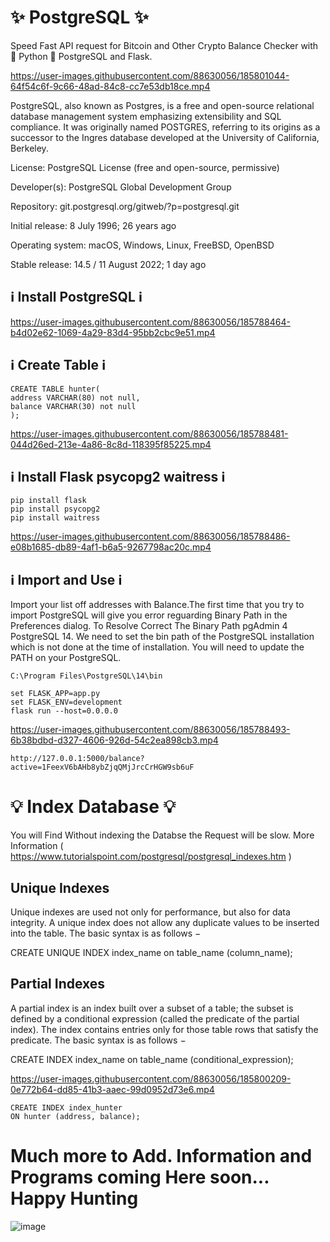 # ✨ PostgreSQL ✨

Speed Fast API request for Bitcoin and Other Crypto Balance Checker with 🐍 Python 🐍 PostgreSQL and Flask.



https://user-images.githubusercontent.com/88630056/185801044-64f54c6f-9c66-48ad-84c8-cc7e53db18ce.mp4



PostgreSQL, also known as Postgres, is a free and open-source relational database management system emphasizing extensibility and SQL compliance.
It was originally named POSTGRES, referring to its origins as a successor to the Ingres database developed at the University of California, Berkeley. 

License: PostgreSQL License (free and open-source, permissive)

Developer(s): PostgreSQL Global Development Group

Repository: git.postgresql.org/gitweb/?p=postgresql.git

Initial release: 8 July 1996; 26 years ago

Operating system: macOS, Windows, Linux, FreeBSD, OpenBSD

Stable release: 14.5 / 11 August 2022; 1 day ago

## ℹ️ Install PostgreSQL ℹ️

https://user-images.githubusercontent.com/88630056/185788464-b4d02e62-1069-4a29-83d4-95bb2cbc9e51.mp4


## ℹ️ Create Table ℹ️
```
CREATE TABLE hunter(
address VARCHAR(80) not null,
balance VARCHAR(30) not null
);
```
https://user-images.githubusercontent.com/88630056/185788481-044d26ed-213e-4a86-8c8d-118395f85225.mp4


## ℹ️ Install Flask psycopg2 waitress ℹ️
```
pip install flask
pip install psycopg2
pip install waitress
```
https://user-images.githubusercontent.com/88630056/185788486-e08b1685-db89-4af1-b6a5-9267798ac20c.mp4


## ℹ️ Import and Use ℹ️

Import your list off addresses with Balance.The  first time that you try to import PostgreSQL will give you error reguarding Binary Path in the Preferences dialog. To Resolve  Correct The Binary Path pgAdmin 4  PostgreSQL 14. We need to set the bin path of the PostgreSQL installation which is not done at the time of installation. You will need to update the PATH on your PostgreSQL. 

```
C:\Program Files\PostgreSQL\14\bin
```

```
set FLASK_APP=app.py
set FLASK_ENV=development
flask run --host=0.0.0.0
```
https://user-images.githubusercontent.com/88630056/185788493-6b38bdbd-d327-4606-926d-54c2ea898cb3.mp4

```
http://127.0.0.1:5000/balance?active=1FeexV6bAHb8ybZjqQMjJrcCrHGW9sb6uF
```

# 💡 Index Database 💡

You will Find Without indexing the Databse the Request will be slow. More Information ( https://www.tutorialspoint.com/postgresql/postgresql_indexes.htm )

## Unique Indexes

Unique indexes are used not only for performance, but also for data integrity. A unique index does not allow any duplicate values to be inserted into the table. The basic syntax is as follows −

CREATE UNIQUE INDEX index_name
on table_name (column_name);

## Partial Indexes

A partial index is an index built over a subset of a table; the subset is defined by a conditional expression (called the predicate of the partial index). The index contains entries only for those table rows that satisfy the predicate. The basic syntax is as follows −

CREATE INDEX index_name
on table_name (conditional_expression);



https://user-images.githubusercontent.com/88630056/185800209-0e772b64-dd85-41b3-aaec-99d0952d73e6.mp4


```
CREATE INDEX index_hunter
ON hunter (address, balance);
```


# Much more to Add. Information and Programs coming Here soon... Happy Hunting

![image](https://user-images.githubusercontent.com/88630056/185788729-6b1434d5-23e2-4c2d-9a49-0995f428eb1d.png)
